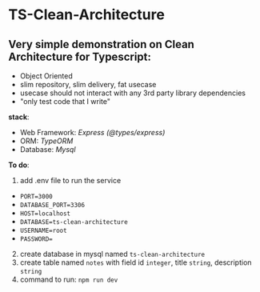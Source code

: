 # TS-Clean-Architecture #
## Very simple demonstration on Clean Architecture for Typescript: ##
- Object Oriented
- slim repository, slim delivery, fat usecase
- usecase should not interact with any 3rd party library dependencies
- "only test code that I write"

**stack**:
- Web Framework: *Express (@types/express)*
- ORM: *TypeORM*
- Database: *Mysql*

**To do**:
1. add .env file to run the service
- `PORT=3000`
- `DATABASE_PORT=3306`
- `HOST=localhost`
- `DATABASE=ts-clean-architecture`
- `USERNAME=root`
- `PASSWORD=`
2. create database in mysql named `ts-clean-architecture`
3. create table named `notes` with field id `integer`, title `string`, description `string`
4. command to run: `npm run dev`